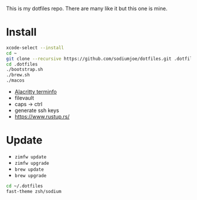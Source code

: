 This is my dotfiles repo. There are many like it but this one is mine.

# Install

```bash
xcode-select --install
cd ~
git clone --recursive https://github.com/sodiumjoe/dotfiles.git .dotfiles
cd .dotfiles
./bootstrap.sh
./brew.sh
./macos
```

- [Alacritty terminfo](https://github.com/alacritty/alacritty/blob/master/INSTALL.md#terminfo)
- filevault
- caps -> ctrl
- generate ssh keys
- https://www.rustup.rs/

# Update

- `zimfw update`
- `zimfw upgrade`
- `brew update`
- `brew upgrade`

```bash
cd ~/.dotfiles
fast-theme zsh/sodium
```
